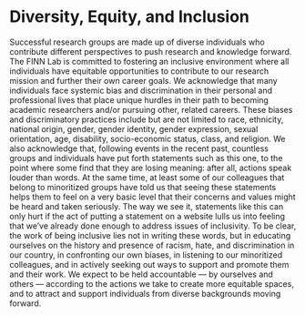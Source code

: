 # Diversity, Equity, and Inclusion

Successful research groups are made up of diverse individuals  who contribute different perspectives to push research and knowledge forward. The FINN Lab is committed to fostering an inclusive environment where all individuals have equitable opportunities to contribute to our research mission and further their own career goals. We acknowledge that many individuals face systemic bias and discrimination in their personal and professional lives that place unique hurdles in their path to becoming academic researchers and/or pursuing other, related careers. These biases and discriminatory practices include but are not limited to race, ethnicity, national origin, gender, gender identity, gender expression, sexual orientation, age, disability, socio-economic status, class, and religion. We also acknowledge that, following events in the recent past, countless groups and individuals have put forth statements such as this one, to the point where some find that they are losing meaning: after all, actions speak louder than words. At the same time, at least some of our colleagues that belong to minoritized groups have told us that seeing these statements helps them to feel on a very basic level that their concerns and values might be heard and taken seriously. The way we see it, statements like this can only hurt if the act of putting a statement on a website lulls us into feeling that we’ve already done enough to address issues of inclusivity. To be clear, the work of being inclusive  lies not in writing these words, but in educating ourselves on the history and presence of racism, hate, and discrimination in our country, in confronting our own biases, in listening to our minoritized colleagues, and in actively seeking out ways to support and promote them and their work. We expect to be held accountable — by ourselves and others — according to the actions we take to create more equitable spaces, and to attract and support individuals from diverse backgrounds moving forward.
